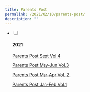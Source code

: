 ```yaml
---
title: Parents Post
permalink: /2021/02/10/parents-post/
description: ""
---
```

<ul class="jekyllcodex_accordion">
  <li>
    <input type="checkbox" id="accordion1">
    <label for="accordion1"><h4>2021</h4></label>
    <div>
<p><a href="/files/Parents-Post-Sept-2021-Vol4-1_compressed.pdf">Parents Post Sept Vol.4</a></p>
<p><a href="/files/Parents-Post-MayJun-2021-Vol3-R1_compressed.pdf">Parents Post May-Jun Vol.3</a></p>
<p><a href="/files/Parents-Post-Mar_Apr2021-Vol2-R2-compressed.pdf">Parents Post Mar-Apr Vol. 2&nbsp;</a></p>
<p><a href="/files/Parents-Post-Jan_Feb2021-Vol1-1_compressed.pdf">Parents Post Jan-Feb Vol.1</a></p>
</div>
</li>
</ul>